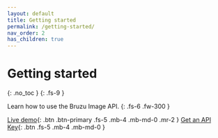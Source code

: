 ```yaml
---
layout: default
title: Getting started
permalink: /getting-started/
nav_order: 2
has_children: true
---
```

# Getting started
{: .no_toc }
{: .fs-9 }

Learn how to use the Bruzu Image API.
{: .fs-6 .fw-300 }

[Live demo](https://bruzu.com/){: .btn .btn-primary .fs-5 .mb-4 .mb-md-0 .mr-2 }
[Get an API Key](https://bruzu.com/){: .btn .fs-5 .mb-4 .mb-md-0 }
